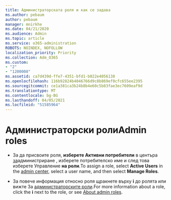 ```yaml
---
title: Администраторската роля и как се задава
ms.author: pebaum
author: pebaum
manager: mnirkhe
ms.date: 04/21/2020
ms.audience: Admin
ms.topic: article
ms.service: o365-administration
ROBOTS: NOINDEX, NOFOLLOW
localization_priority: Priority
ms.collection: Adm_O365
ms.custom:
- "2"
- "1200008"
ms.assetid: ca7d439d-ffe7-4351-bfd1-b022e4056138
ms.openlocfilehash: 116b92824b4046766d9c8b869ef0cfc655ee2395
ms.sourcegitcommit: ce1a381ca3b24b8b4e60c5b83fae3ec7609eaf9d
ms.translationtype: MT
ms.contentlocale: bg-BG
ms.lasthandoff: 04/05/2021
ms.locfileid: "51585964"
---
```

# <a name="admin-roles"></a><span data-ttu-id="c6030-102">Администраторски роли</span><span class="sxs-lookup"><span data-stu-id="c6030-102">Admin roles</span></span>

- <span data-ttu-id="c6030-103">За да присвоите роля, **изберете Активни потребители** в центъра [за](https://admin.microsoft.com/Adminportal/Home#/users)администриране , изберете потребителско име и след това изберете Управление  **на роли**.</span><span class="sxs-lookup"><span data-stu-id="c6030-103">To assign a role, select **Active Users** in the [admin center](https://admin.microsoft.com/Adminportal/Home#/users), select a user name, and then select  **Manage Roles**.</span></span>

- <span data-ttu-id="c6030-104">За повече информация относно роля щракнете върху **i** до ролята или вижте За [администраторските роли](https://docs.microsoft.com/microsoft-365/admin/add-users/about-admin-roles).</span><span class="sxs-lookup"><span data-stu-id="c6030-104">For more information about a role, click the **i** next to the role, or see [About admin roles](https://docs.microsoft.com/microsoft-365/admin/add-users/about-admin-roles).</span></span>